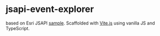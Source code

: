 # jsapi-event-explorer

based on Esri JSAPI [sample](https://developers.arcgis.com/javascript/latest/sample-code/event-explorer/). Scaffolded with [Vite.js](https://vitejs.dev/guide/#scaffolding-your-first-vite-project) using vanilla JS and TypeScript.
